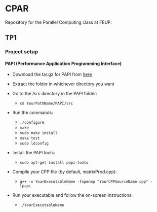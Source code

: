 # CPAR
Repository for the Parallel Computing class at FEUP.

## TP1

### Project setup

#### PAPI (Performance Application Programming Interface)

* Download the tar.gz for PAPI from [here](http://icl.cs.utk.edu/papi/software/)

* Extract the folder in whichever directory you want

* Go to the /src directory in the PAPI folder:
  * ```cd YourPathName/PAPI/src```

* Run the commands:
  * ```./configure```
  * ```make```
  * ```sudo make install```
  * ```make test```
  * ```sudo ldconfig```

* Install the PAPI tools:
  * ```sudo apt-get install papi-tools```

* Compile your CPP file (by default, matrixProd.cpp):
  * ```g++ -o YourExecutableName -fopenmp "YourCPPSourceName.cpp" -lpapi```

* Run your executable and follow the on-screen instructions:
  * ```./YourExecutableName```